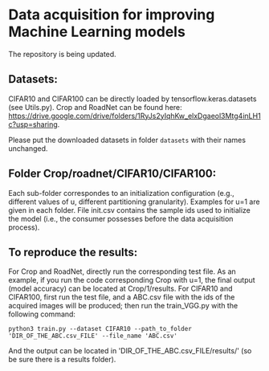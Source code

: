 # Data acquisition for improving Machine Learning models

The repository is being updated.

## Datasets:
CIFAR10 and CIFAR100 can be directly loaded by tensorflow.keras.datasets (see Utils.py). Crop and RoadNet can be found here: https://drive.google.com/drive/folders/1RyJs2yIqhKw_elxDgaeol3Mtg4inLH1c?usp=sharing.

Please put the downloaded datasets in folder `datasets` with their names unchanged.

## Folder Crop/roadnet/CIFAR10/CIFAR100:
Each sub-folder correspondes to an initialization configuration (e.g., different values of u, different partitioning granularity). Examples for u=1 are given in each folder. File init.csv contains the sample ids used to initialize the model (i.e., the consumer possesses before the data acquisition process).

## To reproduce the results:

For Crop and RoadNet, directly run the corresponding test file. As an example, if you run the code corresponding Crop with u=1, the final output (model accuracy) can be located at Crop/1/results. For CIFAR10 and CIFAR100, first run the test file, and a ABC.csv file with the ids of the acquired images will be produced; then run the train_VGG.py with the following command:

```
python3 train.py --dataset CIFAR10 --path_to_folder 'DIR_OF_THE_ABC.csv_FILE' --file_name 'ABC.csv'
```

 And the output can be located in 'DIR_OF_THE_ABC.csv_FILE/results/' (so be sure there is a results folder).

